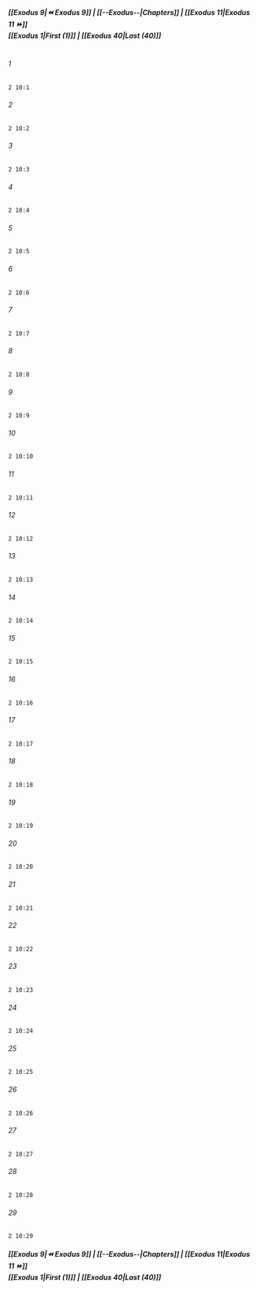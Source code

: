 
##### **[[Exodus 9|⏪ Exodus 9]] | [[--Exodus--|Chapters]] | [[Exodus 11|Exodus 11 ⏩]]**<br>**[[Exodus 1|First (1)]] | [[Exodus 40|Last (40)]]**<br><br>

###### 1
``` verse
2 10:1
```
###### 2
``` verse
2 10:2
```
###### 3
``` verse
2 10:3
```
###### 4
``` verse
2 10:4
```
###### 5
``` verse
2 10:5
```
###### 6
``` verse
2 10:6
```
###### 7
``` verse
2 10:7
```
###### 8
``` verse
2 10:8
```
###### 9
``` verse
2 10:9
```
###### 10
``` verse
2 10:10
```
###### 11
``` verse
2 10:11
```
###### 12
``` verse
2 10:12
```
###### 13
``` verse
2 10:13
```
###### 14
``` verse
2 10:14
```
###### 15
``` verse
2 10:15
```
###### 16
``` verse
2 10:16
```
###### 17
``` verse
2 10:17
```
###### 18
``` verse
2 10:18
```
###### 19
``` verse
2 10:19
```
###### 20
``` verse
2 10:20
```
###### 21
``` verse
2 10:21
```
###### 22
``` verse
2 10:22
```
###### 23
``` verse
2 10:23
```
###### 24
``` verse
2 10:24
```
###### 25
``` verse
2 10:25
```
###### 26
``` verse
2 10:26
```
###### 27
``` verse
2 10:27
```
###### 28
``` verse
2 10:28
```
###### 29
``` verse
2 10:29
```

##### **[[Exodus 9|⏪ Exodus 9]] | [[--Exodus--|Chapters]] | [[Exodus 11|Exodus 11 ⏩]]**<br>**[[Exodus 1|First (1)]] | [[Exodus 40|Last (40)]]**
